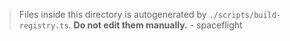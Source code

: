 > Files inside this directory is autogenerated by `./scripts/build-registry.ts`. **Do not edit them manually.** - spaceflight
